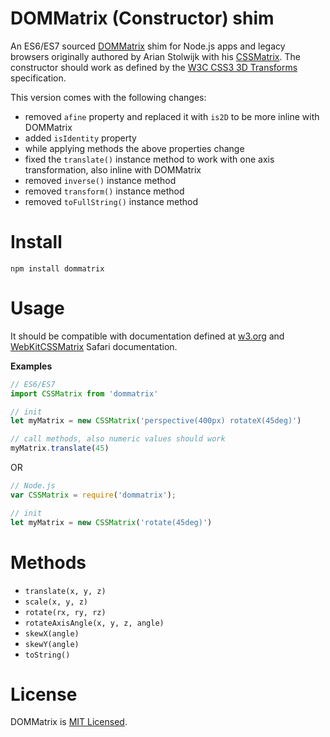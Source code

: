 # DOMMatrix (Constructor) shim

An ES6/ES7 sourced [DOMMatrix](https://developer.mozilla.org/en-US/docs/Web/API/DOMMatrix) shim for Node.js apps and legacy browsers originally authored by Arian Stolwijk with his [CSSMatrix](https://github.com/arian/CSSMatrix/). The constructor should work as defined by the [W3C CSS3 3D Transforms](http://www.w3.org/TR/2011/WD-css3-2d-transforms-20111215/#cssmatrix-interface) specification.

This version comes with the following changes:
 * removed `afine` property and replaced it with `is2D` to be more inline with DOMMatrix
 * added `isIdentity` property
 * while applying methods the above properties change 
 * fixed the `translate()` instance method to work with one axis transformation, also inline with DOMMatrix 
 * removed `inverse()` instance method
 * removed `transform()` instance method
 * removed `toFullString()` instance method


# Install

```
npm install dommatrix
```

# Usage

It should be compatible with documentation defined at [w3.org](http://www.w3.org/TR/2011/WD-css3-2d-transforms-20111215/#cssmatrix-interface) and [WebKitCSSMatrix](https://developer.apple.com/library/iad/documentation/AudioVideo/Reference/WebKitCSSMatrixClassReference/index.html) Safari documentation.

**Examples**
```js
// ES6/ES7
import CSSMatrix from 'dommatrix'

// init
let myMatrix = new CSSMatrix('perspective(400px) rotateX(45deg)')

// call methods, also numeric values should work
myMatrix.translate(45)
```

OR 
```js
// Node.js
var CSSMatrix = require('dommatrix');

// init
let myMatrix = new CSSMatrix('rotate(45deg)')
```


# Methods

- `translate(x, y, z)`
- `scale(x, y, z)`
- `rotate(rx, ry, rz)`
- `rotateAxisAngle(x, y, z, angle)`
- `skewX(angle)`
- `skewY(angle)`
- `toString()`

# License
DOMMatrix is [MIT Licensed](https://github.com/thednp/DOMMatrix/blob/master/LICENSE).